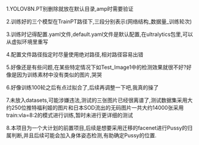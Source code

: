 1.YOLOV8N.PT别删除就放在默认目录,amp时需要验证

2.训练好的三个模型在TrainPT路径下,三段分别表示(网络结构_数据量_训练轮次)

3.训练时记得配置.yaml文件,default.yaml文件是默认配置,在ultralytics包里,可以从虚拟环境里重写

4.配置文件路径指定时尽量使用绝对路径,相对路径容易出错

5.好像还是有些问题,在某些特定情况下如Test_Image1中的检测效果就很不好?好像是因为训练素材中没有类似的图片,哭哭

6.好像训练100轮之后有点过拟合了,后续再调整一下吧,我真的操了

7.未放入datasets,可能涉嫌违法,测试的三张图片已经很离谱了,测试数据集采用大约250位推特福利姬的图片和日本SOD流出的无码图片一共大约14000张采用train:vla=8:2的模式进行训练,暂时未进行更详细的测试

8.本项目为一个大计划的前置项目,后续是想要采用迁移的facenet进行Pussy的归属判断,并且后续可能会加入身体姿态检测,有助确定Pussy的位置.
